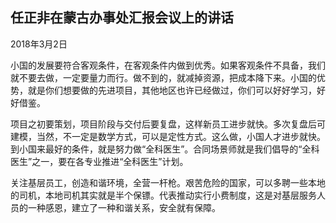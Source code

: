 ## 任正非在蒙古办事处汇报会议上的讲话

2018年3月2日



小国的发展要符合客观条件，在客观条件内做到优秀。如果客观条件不具备，我们就不要去做，一定要量力而行。做不到的，就减掉资源，把成本降下来。小国的优势，就是你们想要做的先进项目，其他地区也许已经做过，你们可以好好学习，好好借鉴。

项目之初要策划，项目阶段与交付后要复盘，这样新员工进步就快。多次复盘后可建模，当然，不一定是数学方式，可以是定性方式。这么做，小国人才进步就快。到小国来最好的条件，就是努力做“全科医生”。合同场景师就是我们倡导的“全科医生”之一，要在各专业推进“全科医生”计划。

关注基层员工，创造和谐环境，全营一杆枪。艰苦危险的国家，可以多聘一些本地的司机，本地司机其实就是半个保镖。代表推动实行小费制度，这是对基层服务人员的一种感恩，建立了一种和谐关系，安全就有保障。
